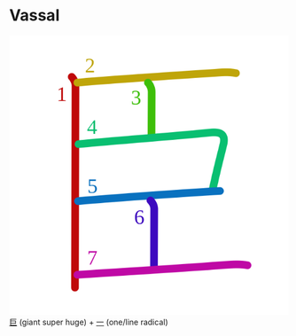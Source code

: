 # Vassal
![81e3](../kanji-colorize/81e3.svg)
[巨](巨.md) (giant super huge) + [一](一.md) (one/line radical) 